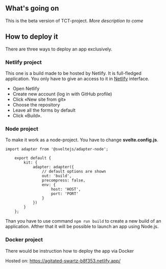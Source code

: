 ## What's going on

This is the beta version of TCT-project. *More description to come*

## How to deploy it

There are three ways to deploy an app exclusively.

### Netlify project

This one is a build made to be hosted by Netlify. It is full-fledged application. You only have to give an access to it in [Netlify](https://app.netlify.com/) interface.

- Open Netlify
- Create new account (log in with GitHub profile)
- Click «New site from git»
- Choose the repository
- Leave all the forms by default
- Click «Build».

### Node project

To make it work as a node-project. You have to change **svelte.config.js**.

	
	import adapter from '@sveltejs/adapter-node';
```
	export default {
		kit: {
			adapter: adapter({
				// default options are shown
				out: 'build',
				precompress: false,
				env: {
					host: 'HOST',
					port: 'PORT'
				}
			})
		}
	};
```

Than you have to use command `npm run build` to create a new build of an application. Afther that it will be possible to launch an app using Node.js.

### Docker project

There would be instruction how to deploy the app via Docker

Hosted on: https://agitated-swartz-b8f353.netlify.app/
